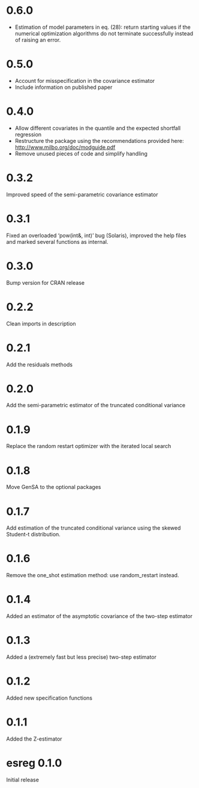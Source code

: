# 0.6.0
* Estimation of model parameters in eq. (28): return starting values if 
  the numerical optimization algorithms do not terminate successfully instead of
  raising an error.

# 0.5.0
* Account for misspecification in the covariance estimator
* Include information on published paper

# 0.4.0
* Allow different covariates in the quantile and the expected shortfall regression
* Restructure the package using the recommendations provided here: http://www.milbo.org/doc/modguide.pdf
* Remove unused pieces of code and simplify handling

# 0.3.2
Improved speed of the semi-parametric covariance estimator

# 0.3.1
Fixed an overloaded ‘pow(int&, int)’ bug (Solaris), improved the help files and marked several functions as internal.

# 0.3.0
Bump version for CRAN release

# 0.2.2
Clean imports in description

# 0.2.1
Add the residuals methods

# 0.2.0
Add the semi-parametric estimator of the truncated conditional variance

# 0.1.9
Replace the random restart optimizer with the iterated local search

# 0.1.8
Move GenSA to the optional packages

# 0.1.7
Add estimation of the truncated conditional variance using the skewed Student-t distribution.

# 0.1.6
Remove the one_shot estimation method: use random_restart instead.

# 0.1.4
Added an estimator of the asymptotic covariance of the two-step estimator

# 0.1.3
Added a (extremely fast but less precise) two-step estimator

# 0.1.2
Added new specification functions

# 0.1.1
Added the Z-estimator

# esreg 0.1.0
Initial release
